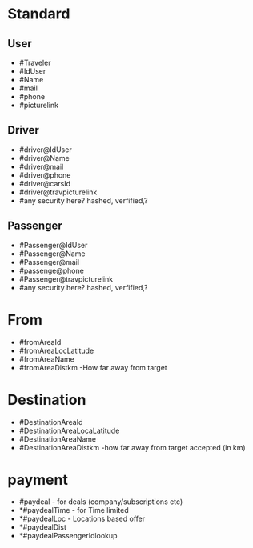# Standard


## User
- #Traveler
- #IdUser
- #Name
- #mail
- #phone
- #picturelink

## Driver
- #driver@IdUser
- #driver@Name
- #driver@mail
- #driver@phone
- #driver@carsId
- #driver@travpicturelink
- #any security here? hashed, verfified,? 


## Passenger
- #Passenger@IdUser
- #Passenger@Name
- #Passenger@mail
- #passenge@phone
- #Passenger@travpicturelink
- #any security here? hashed, verfified,?


# From
- #fromAreaId
- #fromAreaLocLatitude
- #fromAreaName
- #fromAreaDistkm -How far away from target


# Destination
- #DestinationAreaId
- #DestinationAreaLocaLatitude
- #DestinationAreaName
- #DestinationAreaDistkm -how far away from target accepted (in km)


# payment
- #paydeal - for deals (company/subscriptions etc)
- *#paydealTime - for Time limited
- *#paydealLoc - Locations based offer
- *#paydealDist
- *#paydealPassengerIdlookup

